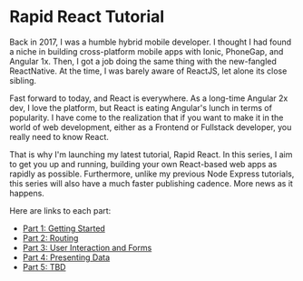 # Rapid React Tutorial

Back in 2017, I was a humble hybrid mobile developer. I thought I had found a niche in building cross-platform mobile apps with Ionic, PhoneGap, and Angular 1x. Then, I got a job doing the same thing with the new-fangled ReactNative. At the time, I was barely aware of ReactJS, let alone its close sibling.

Fast forward to today, and React is everywhere. As a long-time Angular 2x dev, I love the platform, but React is eating Angular's lunch in terms of popularity. I have come to the realization that if you want to make it in the world of web development, either as a Frontend or Fullstack developer, you really need to know React.

That is why I'm launching my latest tutorial, Rapid React. In this series, I aim to get you up and running, building your own React-based web apps as rapidly as possible. Furthermore, unlike my previous Node Express tutorials, this series will also have a much faster publishing cadence. More news as it happens.

Here are links to each part:

* [Part 1: Getting Started](https://github.com/trider/rapid-react-tutorial/tree/main/react-task-tutorial-01 "Getting Started")
* [Part 2: Routing](https://github.com/trider/rapid-react-tutorial/tree/42fe4d84f1c8c040df3b3d6a360f622f12b45d70/rapid-react-tutorial-02 "Routing")
* [Part 3: User Interaction and Forms](https://github.com/trider/rapid-react-tutorial/tree/42fe4d84f1c8c040df3b3d6a360f622f12b45d70/rapid-react-tutorial-03 "Forms")
* [Part 4: Presenting Data](https://github.com/trider/rapid-react-tutorial/tree/42fe4d84f1c8c040df3b3d6a360f622f12b45d70/rapid-react-tutorial-04 "Presenting Data")
* [Part 5: TBD](https://github.com/trider/rapid-react-tutorial/tree/76624d7d8df10986c6152f5b2a85b503e4255751/rapid-react-tutorial-05 "TBD")
